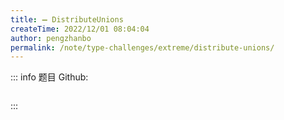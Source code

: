 ```yaml
---
title: ➖ DistributeUnions
createTime: 2022/12/01 08:04:04
author: pengzhanbo
permalink: /note/type-challenges/extreme/distribute-unions/
---
```


::: info 题目
Github: []()

```ts
```
:::
